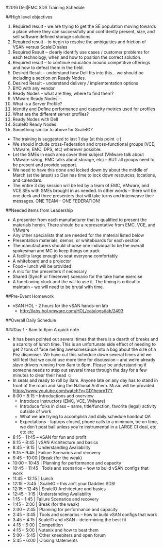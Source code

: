 #2016 Dell|EMC SDS Training Schedule

##High level objectives
1. Required result - we are trying to get the SE population moving towards a place where they can successfully and confidently present, size, and sell software defined storage solutions.
2. Required result – to begin to resolve the ambiguities and friction of VSAN versus ScaleIO sales
3. Required Result – clearly identify use cases / customer problems for each technology, when and how to position the correct solution.
4. Required result – to continue education around competitive offerings and how to defeat them in the field.
5. Desired Result – understand how Dell fits into this…  we should be including a section on Ready Nodes.
6. Desired Result - understand delivery / implemtentation options
 1. BYO with any vendor
 2. Ready Nodes – what are they, where to find them?
 3. VMware Ready Nodes –
  1. What is a Server Profile?
  2. Identify and Define performance and capacity metrics used for profiles
  3. What are the different server profiles?
  4. Ready Nodes with Dell
 4. ScaleIO Ready Nodes
  1. Something similar to above for ScaleIO?

* The training is suggested to last 1 day (at this point ☺)
* We should include cross-Federation and cross-functional groups (VCE, VMware, EMC, DPS, etc) wherever possible.
* Let the SMEs in each area cover their subject (VMware talk about VMware sizing, EMC talks about storage, etc) – BUT all groups need to be present and provide support.  
* We need to have this done and locked down by about the middle of March (at the latest) so Dan has time to lock down resources, locations, and calendars.
* The entire 3 day session will be led by a team of EMC, VMware, and VCE SEs with SMEs brought in as needed.  In other words – there will be one deck and three presenters that will take turns and interweave their messages.  ONE TEAM – ONE FEDERATION!

##Needed items from Leadership 
* A presenter from each manufacturer that is qualified to present the materials herein.  There should be a representative from EMC, VCE, and VMware
* Any other specialists that are needed for the material listed below
* Presentation materials, demos, or whiteboards for each section
* The manufacturers should choose one individual to be the overall spokesman and MC to keep things on track
* A facility large enough to seat everyone comfortably
* A whiteboard and a projector
* Food – lunch will be provided 
* A mic for the presenters if necessary
* Shared (SyncP or fileserver) scenario for the take home exercise
* A functioning clock and the will to use it.  The timing is critical to maintain – we will need to be brutal with time.

##Pre-Event Homework
* vSAN HOL - 2 hours for the vSAN hands-on lab
  * http://labs.hol.vmware.com/HOL/catalogs/lab/2493 

##Overall Daily Schedule

###Day 1 - 8am to 6pm
A quick note
* It has been pointed out several times that there is a dearth of breaks and a scarcity of lunch time.  This is an unfortunate side effect of needing to get 2 tons of face melting awesomesauce into a bag about the size of a Pez dispenser.  We have cut this schedule down several times and we still feel that we could use more time for discussion – and we’re already slave drivers running from 8am to 6pm.  Please be understanding if someone needs to step out several times through the day for a few minutes to clear their head ☺
* In seats and ready to roll by 8am.  Anyone late on any day has to stand in front of the room and sing the National Anthem.  Music will be provided.  https://www.youtube.com/watch?v=GD1heornT7Y
* 8:00 – 8:15 – Introductions and overview
  * Introduce instructors (EMC, VCE, VMware)
  * Introduce folks in class – name, title/function, favorite (legal) activity outside of work
  * What we are trying to accomplish and daily schedule handout QA
  * Expectations – laptops closed, phone calls to a minimum, be on time, we don’t post bail unless you’re instrumental in a LARGE CI deal, etc etc etc
* 8:15 – 11:45 – vSAN for fun and profit
* 8:15 – 8:45 | vSAN Architecture and basics
* 8:45 – 9:15 | Understanding Availability
* 9:15 – 9:45 | Failure Scenarios and recovery
* 9:45 – 10:00 | Break (for the weak)
* 10:00 – 10:45 | Planning for performance and capacity
* 10:45 – 11:45 | Tools and scenarios – how to build vSAN configs that work
* 11:45 – 12:15 | Lunch
* 12:15 – 3:45 | ScaleIO – this ain’t your Daddies SDS!
* 12:15 – 12:45 | ScaleIO Architecture and basics
* 12:45 – 1:15 | Understanding Availability
* 1:15 – 1:45 | Failure Scenarios and recovery
* 1:45 – 2:00 | Break (for the weak)
* 2:00 – 2:45 | Planning for performance and capacity
* 2:45 – 3:45 | Tools and scenarios – how to build vSAN configs that work
* 3:45 – 4:15 | ScaleIO and vSAN – determining the best fit
* 4:15 – 6:00 | Competition
* 4:15 – 5:00 | Nutanix and how to beat them
* 5:00 – 5:45 | Other kneebiters and open forum
* 5:45 – 6:00 | Closing statements


